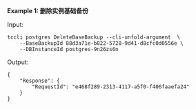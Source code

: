 **Example 1: 删除实例基础备份**



Input: 

```
tccli postgres DeleteBaseBackup --cli-unfold-argument  \
    --BaseBackupId 88d3a71e-b822-5728-9d41-d8cfc0d0556e \
    --DBInstanceId postgres-9n26zs6n
```

Output: 
```
{
    "Response": {
        "RequestId": "e468f289-2313-4117-a5f0-f406faaefa24"
    }
}
```

